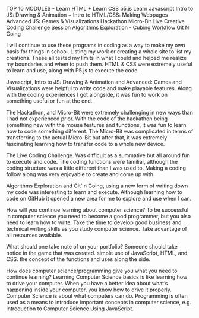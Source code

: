 TOP 10 MODULES -
Learn HTML + Learn CSS
p5.js
Learn Javascript
Intro to JS: Drawing & Animation + Intro to HTML/CSS: Making Webpages
Advanced JS: Games & Visualizations
Hackathon
Micro-Bit
Live Creative Coding Challenge Session
Algorithms Exploration - Cubing Workflow
Git N Going

I will continue to use these programs in coding as a way to make my own basis for things in school. Listing my work or creating a whole site to list my creations. These all tested my limits in what I could and helped me realize my boundaries and when to push them. HTML & CSS were extremely useful to learn and use, along with P5.js to execute the code. 

Javascript, Intro to JS: Drawing & Animation and Advanced: Games and Visualizations were helpful to write code and make playable features. Along with the coding experiences I got alongside, it was fun to work on something useful or fun at the end. 

The Hackathon, and Micro-Bit were extremely challenging in new ways than I had not experienced prior. With the code of the hackathon being something new with the mouse features and functions, it was fun to learn how to code something different. The Micro-Bit was complicated in terms of transferring to the actual Micro-Bit but after that, it was extremely fascinating learning how to transfer code to a whole new device. 

The Live Coding Challenge. Was difficult as a summative but all around fun to execute and code. The coding functions were familiar, although the coding structure was a little different than I was used to. Making a coding follow along was very enjoyable to create and come up with.

Algorithms Exploration and Git' n Going, using a new form of writing down my code was interesting to learn and execute. Although learning how to code on GitHub it opened a new area for me to explore and use when I can. 


How will you continue learning about computer science?
   To be successful in computer science you need to become a good programmer, but you also need to learn how to write. Take the time to develop good business and    technical writing skills as you study computer science. Take advantage of all resources available.


What should one take note of on your portfolio?
   Someone should take notice in the game that was created. simple use of JavaScript, HTML, and CSS. the concept of the functions and uses along the side.


How does computer science/programming give you what you need to continue learning?
   Learning Computer Science basics is like learning how to drive your computer. When you have a better idea about what’s happening inside your computer, you know how to drive it properly. Computer Science is about what computers can do.  Programming is often used as a means to introduce important concepts in computer science, e.g. Introduction to Computer Science Using JavaScript.

